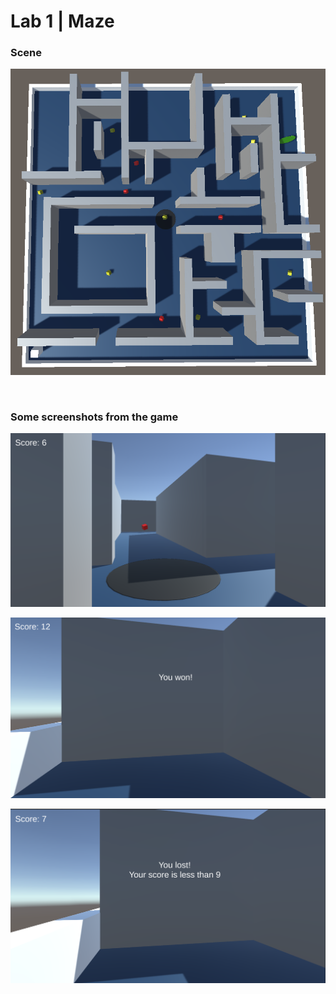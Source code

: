 # Lab 1 | Maze

### Scene
![photo](Screenshots/Scene.png)

<br>

### Some screenshots from the game
![photo](Screenshots/ingame.png)
<br>

![photo](Screenshots/finish-won.png)
<br>

![photo](Screenshots/finish-lost.png)